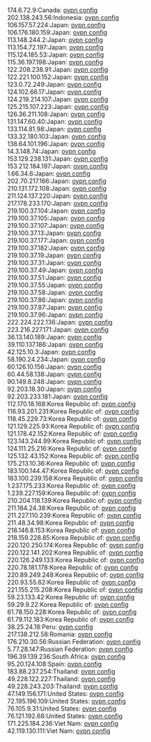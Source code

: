 174.6.72.9:Canada: [ovpn config](vpn/174_6_72_9.ovpn)  
202.138.243.56:Indonesia: [ovpn config](vpn/202_138_243_56.ovpn)  
106.157.57.224:Japan: [ovpn config](vpn/106_157_57_224.ovpn)  
106.176.180.159:Japan: [ovpn config](vpn/106_176_180_159.ovpn)  
113.148.244.2:Japan: [ovpn config](vpn/113_148_244_2.ovpn)  
113.154.72.197:Japan: [ovpn config](vpn/113_154_72_197.ovpn)  
115.124.185.53:Japan: [ovpn config](vpn/115_124_185_53.ovpn)  
115.36.197.198:Japan: [ovpn config](vpn/115_36_197_198.ovpn)  
122.208.238.91:Japan: [ovpn config](vpn/122_208_238_91.ovpn)  
122.221.100.152:Japan: [ovpn config](vpn/122_221_100_152.ovpn)  
123.0.72.249:Japan: [ovpn config](vpn/123_0_72_249.ovpn)  
124.102.66.17:Japan: [ovpn config](vpn/124_102_66_17.ovpn)  
124.219.214.107:Japan: [ovpn config](vpn/124_219_214_107.ovpn)  
125.215.107.223:Japan: [ovpn config](vpn/125_215_107_223.ovpn)  
126.36.211.108:Japan: [ovpn config](vpn/126_36_211_108.ovpn)  
131.147.60.40:Japan: [ovpn config](vpn/131_147_60_40.ovpn)  
133.114.81.98:Japan: [ovpn config](vpn/133_114_81_98.ovpn)  
133.32.180.103:Japan: [ovpn config](vpn/133_32_180_103.ovpn)  
138.64.101.196:Japan: [ovpn config](vpn/138_64_101_196.ovpn)  
14.3.148.74:Japan: [ovpn config](vpn/14_3_148_74.ovpn)  
153.129.238.131:Japan: [ovpn config](vpn/153_129_238_131.ovpn)  
153.212.184.197:Japan: [ovpn config](vpn/153_212_184_197.ovpn)  
1.66.34.6:Japan: [ovpn config](vpn/1_66_34_6.ovpn)  
202.70.217.166:Japan: [ovpn config](vpn/202_70_217_166.ovpn)  
210.131.172.108:Japan: [ovpn config](vpn/210_131_172_108.ovpn)  
211.124.137.220:Japan: [ovpn config](vpn/211_124_137_220.ovpn)  
217.178.233.170:Japan: [ovpn config](vpn/217_178_233_170.ovpn)  
219.100.37.104:Japan: [ovpn config](vpn/219_100_37_104.ovpn)  
219.100.37.105:Japan: [ovpn config](vpn/219_100_37_105.ovpn)  
219.100.37.107:Japan: [ovpn config](vpn/219_100_37_107.ovpn)  
219.100.37.13:Japan: [ovpn config](vpn/219_100_37_13.ovpn)  
219.100.37.177:Japan: [ovpn config](vpn/219_100_37_177.ovpn)  
219.100.37.182:Japan: [ovpn config](vpn/219_100_37_182.ovpn)  
219.100.37.19:Japan: [ovpn config](vpn/219_100_37_19.ovpn)  
219.100.37.31:Japan: [ovpn config](vpn/219_100_37_31.ovpn)  
219.100.37.49:Japan: [ovpn config](vpn/219_100_37_49.ovpn)  
219.100.37.51:Japan: [ovpn config](vpn/219_100_37_51.ovpn)  
219.100.37.55:Japan: [ovpn config](vpn/219_100_37_55.ovpn)  
219.100.37.58:Japan: [ovpn config](vpn/219_100_37_58.ovpn)  
219.100.37.86:Japan: [ovpn config](vpn/219_100_37_86.ovpn)  
219.100.37.87:Japan: [ovpn config](vpn/219_100_37_87.ovpn)  
219.100.37.96:Japan: [ovpn config](vpn/219_100_37_96.ovpn)  
222.224.222.136:Japan: [ovpn config](vpn/222_224_222_136.ovpn)  
223.216.227.171:Japan: [ovpn config](vpn/223_216_227_171.ovpn)  
36.13.140.189:Japan: [ovpn config](vpn/36_13_140_189.ovpn)  
39.110.137.186:Japan: [ovpn config](vpn/39_110_137_186.ovpn)  
42.125.10.3:Japan: [ovpn config](vpn/42_125_10_3.ovpn)  
58.190.24.234:Japan: [ovpn config](vpn/58_190_24_234.ovpn)  
60.126.10.156:Japan: [ovpn config](vpn/60_126_10_156.ovpn)  
60.44.58.138:Japan: [ovpn config](vpn/60_44_58_138.ovpn)  
90.149.8.248:Japan: [ovpn config](vpn/90_149_8_248.ovpn)  
92.203.18.30:Japan: [ovpn config](vpn/92_203_18_30.ovpn)  
92.203.233.181:Japan: [ovpn config](vpn/92_203_233_181.ovpn)  
112.170.18.168:Korea Republic of: [ovpn config](vpn/112_170_18_168.ovpn)  
116.93.201.231:Korea Republic of: [ovpn config](vpn/116_93_201_231.ovpn)  
118.45.229.73:Korea Republic of: [ovpn config](vpn/118_45_229_73.ovpn)  
121.129.225.93:Korea Republic of: [ovpn config](vpn/121_129_225_93.ovpn)  
121.178.42.152:Korea Republic of: [ovpn config](vpn/121_178_42_152.ovpn)  
123.143.244.99:Korea Republic of: [ovpn config](vpn/123_143_244_99.ovpn)  
124.111.25.216:Korea Republic of: [ovpn config](vpn/124_111_25_216.ovpn)  
125.132.43.152:Korea Republic of: [ovpn config](vpn/125_132_43_152.ovpn)  
175.213.10.36:Korea Republic of: [ovpn config](vpn/175_213_10_36.ovpn)  
183.100.144.47:Korea Republic of: [ovpn config](vpn/183_100_144_47.ovpn)  
183.100.239.158:Korea Republic of: [ovpn config](vpn/183_100_239_158.ovpn)  
1.237.175.233:Korea Republic of: [ovpn config](vpn/1_237_175_233.ovpn)  
1.239.227.159:Korea Republic of: [ovpn config](vpn/1_239_227_159.ovpn)  
210.204.118.139:Korea Republic of: [ovpn config](vpn/210_204_118_139.ovpn)  
211.184.24.38:Korea Republic of: [ovpn config](vpn/211_184_24_38.ovpn)  
211.227.110.239:Korea Republic of: [ovpn config](vpn/211_227_110_239.ovpn)  
211.48.34.98:Korea Republic of: [ovpn config](vpn/211_48_34_98.ovpn)  
218.146.8.153:Korea Republic of: [ovpn config](vpn/218_146_8_153.ovpn)  
218.159.228.85:Korea Republic of: [ovpn config](vpn/218_159_228_85.ovpn)  
220.120.250.174:Korea Republic of: [ovpn config](vpn/220_120_250_174.ovpn)  
220.122.141.202:Korea Republic of: [ovpn config](vpn/220_122_141_202.ovpn)  
220.126.249.133:Korea Republic of: [ovpn config](vpn/220_126_249_133.ovpn)  
220.78.181.178:Korea Republic of: [ovpn config](vpn/220_78_181_178.ovpn)  
220.89.249.248:Korea Republic of: [ovpn config](vpn/220_89_249_248.ovpn)  
220.93.55.62:Korea Republic of: [ovpn config](vpn/220_93_55_62.ovpn)  
221.155.215.208:Korea Republic of: [ovpn config](vpn/221_155_215_208.ovpn)  
59.23.133.42:Korea Republic of: [ovpn config](vpn/59_23_133_42.ovpn)  
59.29.9.22:Korea Republic of: [ovpn config](vpn/59_29_9_22.ovpn)  
61.78.150.228:Korea Republic of: [ovpn config](vpn/61_78_150_228.ovpn)  
61.79.112.183:Korea Republic of: [ovpn config](vpn/61_79_112_183.ovpn)  
38.25.24.18:Peru: [ovpn config](vpn/38_25_24_18.ovpn)  
217.138.212.58:Romania: [ovpn config](vpn/217_138_212_58.ovpn)  
176.210.30.56:Russian Federation: [ovpn config](vpn/176_210_30_56.ovpn)  
5.77.28.147:Russian Federation: [ovpn config](vpn/5_77_28_147.ovpn)  
196.39.139.236:South Africa: [ovpn config](vpn/196_39_139_236.ovpn)  
95.20.124.108:Spain: [ovpn config](vpn/95_20_124_108.ovpn)  
183.88.237.254:Thailand: [ovpn config](vpn/183_88_237_254.ovpn)  
49.228.122.227:Thailand: [ovpn config](vpn/49_228_122_227.ovpn)  
49.228.243.203:Thailand: [ovpn config](vpn/49_228_243_203.ovpn)  
47.149.156.171:United States: [ovpn config](vpn/47_149_156_171.ovpn)  
72.195.196.109:United States: [ovpn config](vpn/72_195_196_109.ovpn)  
76.105.9.31:United States: [ovpn config](vpn/76_105_9_31.ovpn)  
76.121.192.68:United States: [ovpn config](vpn/76_121_192_68.ovpn)  
171.225.184.236:Viet Nam: [ovpn config](vpn/171_225_184_236.ovpn)  
42.119.130.111:Viet Nam: [ovpn config](vpn/42_119_130_111.ovpn)  
